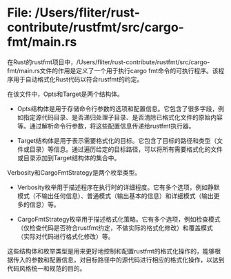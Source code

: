 # File: /Users/fliter/rust-contribute/rustfmt/src/cargo-fmt/main.rs

在Rust的rustfmt项目中，/Users/fliter/rust-contribute/rustfmt/src/cargo-fmt/main.rs文件的作用是定义了一个用于执行cargo fmt命令的可执行程序。该程序用于自动格式化Rust代码以符合rustfmt的约定。

在该文件中，Opts和Target是两个结构体。

- Opts结构体是用于存储命令行参数的选项和配置信息。它包含了很多字段，例如指定源代码目录、是否递归处理子目录、是否清除已格式化文件的原始内容等。通过解析命令行参数，将这些配置信息传递给rustfmt执行器。

- Target结构体是用于表示需要格式化的目标。它包含了目标的路径和类型（文件或目录）等信息。通过遍历给定的目标路径，可以将所有需要格式化的文件或目录添加到Target结构体的集合中。

Verbosity和CargoFmtStrategy是两个枚举类型。

- Verbosity枚举用于描述程序在执行时的详细程度。它有多个选项，例如静默模式（不输出任何信息）、普通模式（输出基本的信息）和详细模式（输出更多的信息）等。

- CargoFmtStrategy枚举用于描述格式化策略。它有多个选项，例如检查模式（仅检查代码是否符合rustfmt约定，不做实际的格式化修改）和覆盖模式（实际对代码进行格式化修改）等。

这些结构体和枚举类型是用来更好地控制和配置rustfmt的格式化操作的，能够根据传入的参数和配置信息，对目标路径中的源代码进行相应的格式化操作，以达到代码风格统一和规范的目的。

